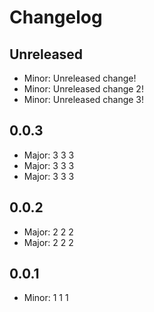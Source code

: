 # Changelog

## Unreleased

- Minor: Unreleased change!
- Minor: Unreleased change 2!
- Minor: Unreleased change 3!

## 0.0.3

- Major: 3 3 3
- Major: 3 3 3
- Major: 3 3 3

## 0.0.2

- Major: 2 2 2
- Major: 2 2 2

## 0.0.1

- Minor: 1 1 1

